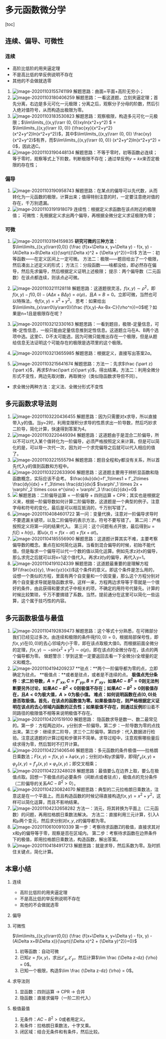 # 多元函数微分学

[toc]



## 连续、偏导、可微性

### 连续

* 高阶比低阶的用夹逼定理
* 不是高比低的举反例说明不存在
* 其他的不会做就选零

1. ![image-20201103155741199](CH5-.assets/image-20201103155741199.png)
   解题思路：曲面=平面+高阶无穷小；
2. ![image-20201103180406259](CH5-.assets/image-20201103180406259.png)
   解题思路：一看这道题，立刻夹逼定理；首先分离，右边是多元可化一元极限；分离之后，观察分子分母的阶数，然后引入绝对值符号，从而构造出极限为零。
3. ![image-20201103183530823](CH5-.assets/image-20201103183530823.png)
   解题思路：观察极限，构造多元可化一元极限；$\lim\limits_{(x,y)\rarr (0, 0)}xyln(x^2+y^2) $ = $\lim\limits_{(x,y)\rarr (0, 0)} {\frac{xy}{x^2+y^2}(x^2+y^2)ln(x^2+y^2)}$，其中$\lim\limits_{(x,y)\rarr (0, 0)} \frac{xy}{x^2+y^2}$有界，而$\lim\limits_{(x,y)\rarr (0, 0)} (x^2+y^2)ln(x^2+y^2) = 0$，因此选C。
4. ![image-20201103190448134](CH5-.assets/image-20201103190448134.png)
   解题思路：不等于零时，初等函数必连续；等于零时，观察等式上下阶数，判断极限不存在；通过举反例$y=kx$来否定极限的存在性；

### 偏导

1. ![image-20201103190958743](CH5-.assets/image-20201103190958743.png)
   解题思路：在某点的偏导可以先代数，从而转化为一元函数的极限，计算出来；值得特别注意的时，一定要注意绝对值的存在，千万别遗漏。
2. ![image-20201103191918079](CH5-.assets/image-20201103191918079.png)
   连续性：根据定义求函数在该点附近的极限值；
   可微性：先根据定义求出两个偏导，再根据全微分定义求证极限为零；

### 可微

1. ![image-20201103194159835](CH5-.assets/image-20201103194159835.png)
   **研究可微的三种方法**：$\lim\limits_{(x,y)\rarr(0,0)} {\frac {f(x+\Delta x, y+\Delta y) - f(x, y) - (A\Delta x+B\Delta x)}{\sqrt{(\Delta x)^2 + (\Delta y)^2}}=0}$
   方法一：初等函数——在定义区间上一定可微。
   方法二：极限——题目给出了一个极限，然后凑出上述定义的形式；
   方法三：分段函数——啥都没给，即必然存在偏导，然后先求偏导，然后根据定义证明上述极限；
   提示：两个偏导数（二元函数）在该点都连续，则该点必可微。
2. ![image-20201103211128118](CH5-.assets/image-20201103211128118.png)
   解题思路：这道题很灵活，$f(x,y) \sim {\rho}^2$，即$f(x,y)-f(0,0)-(A\Delta x+B\Delta y) = o(\rho)$，且$A=B=0$。立即可微，当然也可以特殊法，令$f(x,y) = x^2 + y^2$。
   思考：如果给出$\lim\limits_{x\rarr0\\y\rarr0}(\frac {f(x,y)-Ax-Bx-C}{\rho^n})=0$呢？如果是n=1且是极限存在呢？
3. ![image-20201103212330163](CH5-.assets/image-20201103212330163.png) 
   解题思路：一看到题目，极限-定量信息，可微-定性信息，一般只能由定量信息推到定性信息。这道题立马在A、B两个选项中选。这里C、D不太可能选，因为可微只能推出存在一个极限，但是从题给信息无法证明这个可能存在的极限是选项里的这个极限。
4. ![image-20201103213655985](CH5-.assets/image-20201103213655985.png)
   解题思路：根据定义，直接写出答案$2a$。
   
5. ![image-20201103215641674](CH5-.assets/image-20201103215641674.png)
   解题思路：方法一：先求$\frac {\part z}{\part x}$，再求$\frac{\part z}{\part y}$，得出结果。方法二：利用全微分形式不变性，两边先取对数，再取微分（类似隐函数求导但不同）。
   
* 求全微分两种方法：定义法、全微分形式不变性

## 多元函数求导法则

1. ![image-20201103220436455](CH5-.assets/image-20201103220436455.png)
   解题思路：因为只需要对x求导，所以直接带入y的值。当y=2时，利用变限积分求导的性质求出一阶导数，然后巧妙求二阶导，简化计算，快速得到答案为4。
2. ![image-20201103220449394](CH5-.assets/image-20201103220449394.png)
   解题思路：这道题由于是混合二阶偏导，所以不可以代入某个值转化为一阶偏导，必须严格按照定义来计算。但是可以简化的是，可以导一次代一次，因为对一个求完偏导之后就可以代入相应的值了。
3. ![image-20201103221555794](CH5-.assets/image-20201103221555794.png)
   解题思路：题目全程和y都没有关系，所以首先代入y的值到函数和方程中。
4. ![image-20201103222633906](CH5-.assets/image-20201103222633906.png)
   解题思路：这道题主要用于辨析显函数和隐函数概念，实际应该不会考。
   $\frac{du}{dx}=f'_1\times1 + f'_2\times \frac{dy}{dx} + f'_3\times \frac{dz}{dx}$    $\varphi'_1 \times 2x + \varphi'_2 \times cosx e^{sinx} + \varphi'_3 \frac{dz}{dx}=0$
5. ![](CH5-多元函数微分学.assets/image-20201104081138346.png)
   解题思路：二阶偏导运算 = 一阶偏导 + 四则运算 + CPR；其实也是根据定义来，根据一阶偏导数如何计算二阶偏导数，这道题是一个典型的例子。注意字母和符号的变化，最后是可以相互抵消的，千万别写错了。
6. ![image-20201104084601722](CH5-多元函数微分学.assets/image-20201104084601722.png)
   第一问：变量代换，注意对一阶偏导求导时不要遗漏关键项，以及二阶偏导的表示方法，符号不要写错了。
   第二问：严格按照定义将第一问的结果代入。
   第三问：这个问题有点开放，最后得到$u=f(\xi)+h(\eta)$，即$u(x,t) = f(x-at) + f(x + at)$。
7. ![image-20201104185556900](CH5-多元函数微分学.assets/image-20201104185556900.png)
   解题思路：这道题计算其实不难，主要考察偏导数的概念。重点在如何简化运算。当看到混合偏导的时候，初始不能代值，但是每求一个偏导可以代一个数的值以简化运算。例如先求z对x的偏导，那么求完之后就可以将x=1这个值代入。再求z对y的偏导，再代入y=1。
8. ![image-20201104191024339](CH5-多元函数微分学.assets/image-20201104191024339.png)
   解题思路：这道题最重要的是理解方程$F(\frac{xz}{y}, \frac{yz}{x})$这个条件的意义。即这个条件是怎么用的，设想一个类似的方程，里面有两个自变量和一个因变量，那么这个方程分别对两个自变量求导就是隐函数求导。这样一来，方程两边求导等于零就是一个很好的条件，由此获得和要求式子中相关的项，不确定的用符号代替先。计算的时候比较繁琐，千万不要搞错了系数。当然，提前通分在这里可以简化一些运算，这个属于技巧性的内容。

## 多元函数极值与最值

1. ![image-20201104192839473](CH5-多元函数微分学.assets/image-20201104192839473.png)
   解题思路：这个等式十分熟悉，在可微部分我们已经见过多次。由连续和极限的条件得$f(0,0)=0$，根据局部保号性，即$f(x,y)$在$(0,0)$的去心邻域内小于零，即在该点取极大值0。而根据前面全微分的定理，$f(x,y) \sim -sin(x^2 + y^2) \sim o(\rho)$，即在该点的全微分存在，该点的两个偏导都为零。
   做题警示：学到这里一定要返回去看一下全微分/全增量的定义和概念。
2. ![image-20201104194209237](CH5-多元函数微分学.assets/image-20201104194209237.png)
   **驻点：**两个一阶偏导都为零的点，立即确定为驻点。
   **极值点：**或者是驻点，或者是不连续的点。
   **极值点充分条件：**求二阶导数，$A=f''_{xx}, C=f''_{yy}, B=f''_{xy}$，如果$AC-B^2=0$则无法判断要另外讨论，如果$AC-B^2<0$则极值不存在；如果$AC-B^2>0$则极值存在，且$A<0$为极大值，$A>0$为极小值。
   **难点：**如何说明函数在点$(0,0)$处是否取极值。首先，在该点的函数值为零。如果极值存在，则严格根据定义**证明**在该点的去心邻域内函数的正负性；如果极值不存在，则通过**反例**即沿着不同路径的极限值不相等来说明极值不存在。
3. ![image-20201104201519100](CH5-多元函数微分学.assets/image-20201104201519100.png)
   解题思路： 隐函数求导是数一、数二最常见的。第一步：方程两边对x，y分别求一阶偏导。第二步：一阶导数为零的点找出来。第三步：继续求二阶导，求三个二阶偏导。第四步：代入数据进行检验。注意这道题的计算过程和步骤并不简单。求导过程中，注意观察哪些量后续求得为零，然后暂时不打开计算。
4. ![image-20201104221406546](CH5-多元函数微分学.assets/image-20201104221406546.png)
   解题思路：多元函数的条件极值——拉格朗日乘数法；$F(x,y) = f(x,y) + \lambda \varphi(x,y)$；分别对x和y求偏导，即得$f'_x(x,y) \times \varphi_y(x,y) = f'_y(x,y) \times \varphi_x(x,y)$；即交叉相乘；
5. ![image-20201104223248028](CH5-多元函数微分学.assets/image-20201104223248028.png)
   解题思路：最值要么在边界上取，要么在极值点取。回想一下极值点的必要条件（间断点或者驻点），极值点的充分条件（二阶偏导的关系$AC-B^2>0$）。
6. ![image-20201104230824070](CH5-多元函数微分学.assets/image-20201104230824070.png)
   解题思路：典型的二元拉格朗日乘数法，注意这是在一个平面上。而且构造函数的时候记得直接构造$f(x,y) = x^2 + y^2$，这样可以简化运算，而且不影响结果。
7. ![image-20201104232658282](CH5-多元函数微分学.assets/image-20201104232658282.png)
   方法一：消元，将其转换为平面上（二元函数）的问题，再用拉格朗日乘数法解决。
   方法二：直接利用三元计算，引入$\lambda$和$\mu$两个变元，然后求分别对$x,y,z$的偏导都为零。
8. ![image-20201106100910339](CH5-多元函数微分学.assets/image-20201106100910339.png)
   第一步：考察待求函数Z的极值，直接求其对x和y的偏导等于零，观察是否在区域内。
   第二步：考察待求函数在边界条件下的极值，即用拉格朗日乘数法，构造函数，解出答案。
9. ![image-20201104184917213](CH5-多元函数微分学.assets/image-20201104184917213.png)
   解题思路：就是求导，然后系数为零。及时抓住关键点，简化计算。

## 本章小结

1. 连续

   * 高阶比低阶的用夹逼定理
   * 不是高比低的举反例说明不存在
   * 其他的不会做就选零

2. 偏导

   

3. 可微性

   $\lim\limits_{(x,y)\rarr(0,0)} {\frac {f(x+\Delta x, y+\Delta y) - f(x, y) - (A\Delta x+B\Delta x)}{\sqrt{(\Delta x)^2 + (\Delta y)^2}}=0}$

   1. 初等函数：自动可微
   2. 已知$z=f(x,y)$，求出$z'_x, z'_y$，然后计算$\lim \frac {\Delta z-dz} {\rho} = 0$。
   3. 已知一个极限，构造$\lim \frac {\Delta z-dz} {\rho} = 0$。

4. 求导法则
   1. 显函数：四则运算 -> CPR -> 合并
   2. 隐函数：直接求偏导（一阶二阶代入）

5. 极值最值
   1. 无条件：$AC-B^2 > 0$或者用定义。
   2. 有条件：拉格朗日乘数法，十字叉乘。
   3. 闭区域：结合无条件和有条件，然后比较。